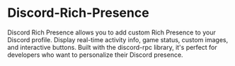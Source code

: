 # Discord-Rich-Presence
Discord Rich Presence allows you to add custom Rich Presence to your Discord profile. Display real-time activity info, game status, custom images, and interactive buttons. Built with the discord-rpc library, it's perfect for developers who want to personalize their Discord presence.
